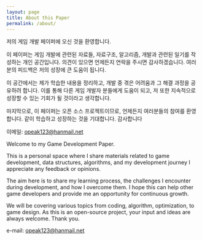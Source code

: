 ```yaml
---
layout: page
title: About this Paper
permalink: /about/
---
```






저의 게임 개발 페이퍼에 오신 것을 환영합니다.


이 페이퍼는 게임 개발에 관련된 자료들, 자료구조, 알고리즘, 개발과 관련된 일기를 작성하는 개인 공간입니다. 의견이 있으면 언제든지 연락을 주시면 감사하겠습니다. 여러분의 피드백은 저의 성장에 큰 도움이 됩니다.


이 공간에서는 제가 학습한 내용을 정리하고, 개발 중 겪은 어려움과 그 해결 과정을 공유하려 합니다. 이를 통해 다른 게임 개발자 분들에게 도움이 되고, 저 또한 지속적으로 성장할 수 있는 기회가 될 것이라고 생각합니다.


마지막으로, 이 페이퍼는 오픈 소스 프로젝트이므로, 언제든지 여러분들의 참여를 환영합니다. 같이 학습하고 성장하는 것을 기대합니다. 감사합니다


이메일: opeak123@hanmail.net
  





Welcome to my Game Development Paper.


This is a personal space where I share materials related to game development, data structures, algorithms, and my development journey
I appreciate any feedback or opinions.


The aim here is to share my learning process, the challenges I encounter during development, and how I overcome them. I hope this can help other game developers and provide me an opportunity for continuous growth.


We will be covering various topics from coding, algorithm, optimization, to game design. As this is an open-source project, your input and ideas are always welcome. Thank you.


e-mail: opeak123@hanmail.net